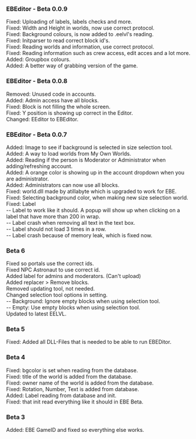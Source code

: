 ### EBEditor - Beta 0.0.9
Fixed: Uploading of labels, labels checks and more.  
Fixed: Width and Height in worlds, now use correct protocol.  
Fixed: Background colours, is now added to .eelvl's reading.  
Fixed: Initparser to read correct block id's.  
Fixed: Reading worlds and information, use correct protocol.  
Fixed: Reading information such as crew access, edit acces and a lot more.  
Added: Groupbox colours.  
Added: A better way of grabbing version of the game.  


### EBEditor - Beta 0.0.8  
Removed: Unused code in accounts.  
Added: Admin access have all blocks.  
Fixed: Block is not filling the whole screen.  
Fixed: Y position is showing up correct in the Editor.  
Changed: EEditor to EBEditor.  

### EBEditor - Beta 0.0.7

Added: Image to see if background is selected in size selection tool.  
Added: A way to load worlds from My Own Worlds.  
Added: Reading if the person is Moderator or Administrator when adding/refreshing account.  
Added: A orange color is showing up in the account dropdown when you are administrator.  
Added: Administrators can now use all blocks.  
Fixed: world.dll made by atillabyte which is upgraded to work for EBE.  
Fixed: Selecting background color, when making new size selection world.  
Fixed: Label  
-- Label to work like it should. A popup will show up when clicking on a label
that have more than 200 in wrap.  
-- Label crash when removing all text in the text box.  
-- Label should not load 3 times in a row.  
-- Label crash because of memory leak, which is fixed now.  


###  Beta 6
Fixed so portals use the correct ids.  
Fixed NPC Astronaut to use correct id.  
Added label for admins and moderators. (Can't upload)  
Added replacer > Remove blocks.  
Removed updating tool, not needed.  
Changed selection tool options in setting.  
-- Background: Ignore empty blocks when using selection tool.  
-- Empty: Use empty blocks when using selection tool.  
Updated to latest EELVL.

###  Beta 5
Fixed: Added all DLL-Files that is needed to be able to run EBEDitor.  

###  Beta 4
Fixed: bgcolor is set when reading from the database.  
Fixed: title of the world is added from the database.  
Fixed: owner name of the world is added from the database.  
Fixed: Rotation, Number, Text is added from database.   
Added: Label reading from database and init.  
Fixed: that init read everything like it should in EBE Beta.  

### Beta 3
Added: EBE GameID and fixed so everything else works.  